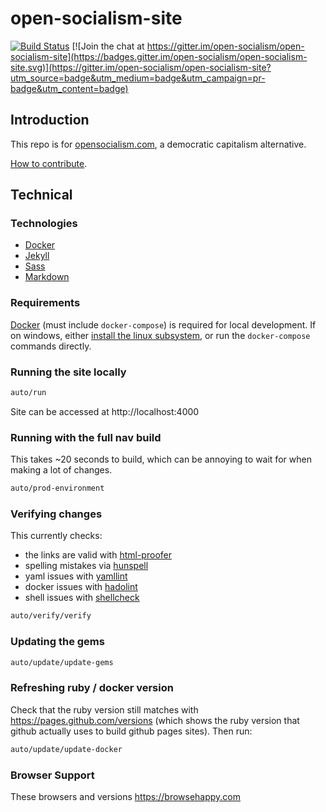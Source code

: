# open-socialism-site

[![Build Status](https://travis-ci.org/open-socialism/open-socialism-site.svg?branch=master)](https://travis-ci.org/open-socialism/open-socialism-site) [![Join the chat at https://gitter.im/open-socialism/open-socialism-site](https://badges.gitter.im/open-socialism/open-socialism-site.svg)](https://gitter.im/open-socialism/open-socialism-site?utm_source=badge&utm_medium=badge&utm_campaign=pr-badge&utm_content=badge)

## Introduction

This repo is for [opensocialism.com](https://opensocialism.com), a democratic capitalism alternative.

[How to contribute](https://opensocialism.com/contribute).

## Technical

### Technologies

* [Docker](https://www.docker.com/products/docker)
* [Jekyll](https://jekyllrb.com)
* [Sass](https://sass-lang.com)
* [Markdown](https://www.markdownguide.org)

### Requirements

[Docker](https://www.docker.com/products/docker) (must include `docker-compose`) is required for local development. If on windows, either [install the linux subsystem](https://docs.microsoft.com/en-us/windows/wsl/install-win10), or run the `docker-compose` commands directly.

### Running the site locally

```bash
auto/run
```

Site can be accessed at http://localhost:4000

### Running with the full nav build

This takes ~20 seconds to build, which can be annoying to wait for when making a lot of changes.

```bash
auto/prod-environment
```

### Verifying changes

This currently checks:

- the links are valid with [html-proofer](https://github.com/gjtorikian/html-proofer)
- spelling mistakes via [hunspell](http://hunspell.github.io)
- yaml issues with [yamllint](https://yamllint.readthedocs.io)
- docker issues with [hadolint](https://github.com/hadolint/hadolint)
- shell issues with [shellcheck](https://github.com/koalaman/shellcheck)

```bash
auto/verify/verify
```

### Updating the gems

```bash
auto/update/update-gems
```

### Refreshing ruby / docker version

Check that the ruby version still matches with https://pages.github.com/versions (which shows the ruby version that github actually uses to build github pages sites). Then run:

```bash
auto/update/update-docker
```

### Browser Support

These browsers and versions https://browsehappy.com
